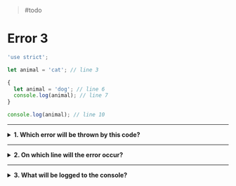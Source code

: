 > #todo

# Error 3

```js
'use strict';

let animal = 'cat'; // line 3

{
  let animal = 'dog'; // line 6
  console.log(animal); // line 7
}

console.log(animal); // line 10
```

---

<details>
<summary><strong>1. Which error will be thrown by this code?</strong></summary>
<br>

<details>
<summary><em>A. SyntaxError</em></summary>
<br>

✖ Nope.

There _are_ two variables declared with the same name, but they are declared in
_different_ scopes so there is no error.

</details>
<details>
<summary><em>B. ReferenceError</em></summary>
<br>

✖ Nope.

The `animal` variable declared in the _outer scope_ (line 3) is still available
_after_ the block scope has closed on line 10. So no error!

</details>
<details>
<summary><em>C. Trick question, there is no error!</em></summary>
<br>

✔ Correct!

There is no error in this program. The `animal` variable declared on line 3 is
still available on line 10 _after_ the block scope has closed.

It is allowed to declare variables with the same name in different scopes, this
is called _shadowing_. JavaScript won't throw an error but it does makes your
code harder to understand so try to avoid it.

</details>

</details>

---

<details>
<summary><strong>2. On which line will the error occur?</strong></summary>
<br>

<details>
<summary><em>A. line 3</em></summary>
<br>

✖ Nope.

The variable declaration on line 3 does have the same name as the variable
declared on line 6, but they are both declared in _different scopes_.

It is possible to declare variables with the same name in different scopes.

</details>
<details>
<summary><em>B. line 6</em></summary>
<br>

✖ Nope.

You may think this is an error because another variable named `animal` has been
declared, but it's not an error!

Because both variables are declared in _different scopes_ there is no error on
line 6.

</details>
<details>
<summary><em>C. line 10</em></summary>
<br>

✖ Nope.

Line 10 is ok because the variable declared in the _outer scope_ on line 3 is
still available _after_ the inner scope has closed.

So line 10 is logging the variable declared on line 3, not on line 6!

</details>

</details>

---

<details>
<summary><strong>3. What will be logged to the console?</strong></summary>
<br>

<details>
<summary><em>A. <code>"dog"</code> then <code>"dog"</code></em></summary>
<br>

✖ Nope.

The log on line 7 will print `"dog"`, but the log on line 10 will not.

By the time the program reaches line 10 the inner scope will be closed and the
variable storing `"dog"` no longer exists. Line 10 will log the value stored in
the _outer scope_ variable declared on line 3.

</details>
<details>
<summary><em>B.  <code>"cat"</code> then <code>"dog"</code></em></summary>
<br>

✖ Nope.

Neither of these logs are correct.

The first log on line 7 will not be `"cat"` because it is _inside_ the block
scope. It will log the value stored by the _inner_ `animal` variable.

The second log on line 10 will not be `"dog"` because it is _outside_ the block
scope. It will log the value stored by the _outer_ `animal` variable.

</details>
<details>
<summary><em>C.  <code>"dog"</code> then <code>"cat"</code></em></summary>
<br>

✔ Correct!

The first log on line 7 is _inside_ the block scope so it will log the _inner_
`animal` variable. Since line 6 initializes `animal` with the value `"dog"`, we
will see `"dog"` logged on line 7.

The second log on line 10 is _outside_ the block scope so it will log the
_outer_ `animal` variable. Since line 3 initializes `animal` with the value
`"cag"`, we will see `"cat"` logged on line 10.

</details>
<details>
<summary><em>D.  <code>"cat"</code> then <code>"cat"</code></em></summary>
<br>

✖ Nope.

The log on line 10 will print `"cat"`, but the log on line 7 will not.

Line 7 is _inside_ the block scope so it will read the variable declared on line
6, this _is not_ the same variable that was declared on line 3 in the _outer
scope_. Line 7 will log the value stored by the variable declared on line 6.

</details>

</details>
